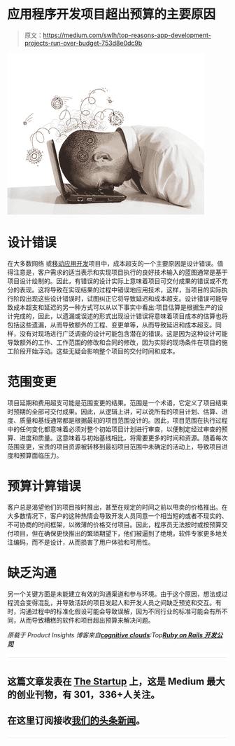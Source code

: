 # 应用程序开发项目超出预算的主要原因

> 原文：<https://medium.com/swlh/top-reasons-app-development-projects-run-over-budget-753d8e0dc9b>

![](img/dddb356ffb793a3f4a20a8da1b370851.png)

# **设计错误**

在大多数网络
或[移动应用开发](http://www.cognitiveclouds.com/custom-software-development-services/mobile-app-development-company)项目中，成本超支的一个主要原因是设计错误。值得注意是，客户需求的适当表示和实现项目执行的良好技术输入的蓝图通常是基于项目设计绘制的。因此，有错误的设计实际上意味着项目可交付成果的错误或不充分的表现。这将导致在实现结果的过程中错误地应用技术，这样，当项目的实际执行阶段出现这些设计错误时，试图纠正它将导致延迟和成本超支。设计错误可能导致成本超支和延迟的另一种方式可以从以下事实中看出:项目估算是根据生产的设计完成的，因此，以遗漏或误述的形式出现设计错误将意味着项目成本的估算也将包括这些遗漏，从而导致额外的工程、变更单等，从而导致延迟和成本超支。同样，没有对现场进行广泛调查的设计可能包含潜在的错误。这是因为这种设计可能导致额外的工作、工作范围的修改和合同的修改，因为实际的现场条件在项目的施工阶段开始浮动。这些无疑会影响整个项目的交付时间和成本。

# **范围变更**

项目延期和费用超支可能是范围变更的结果。范围是一个术语，它定义了项目结束时预期的全部可交付成果。因此，从逻辑上讲，可以说所有的项目计划、估算、进度、质量和基线通常都是根据最初的项目范围设计的。因此，项目范围在执行过程中的任何变化都意味着必须对整个初始项目计划进行审查，以便制定经过审查的预算、进度和质量。这意味着与初始基线相比，将需要更多的时间和资源。随着每次范围变更，宝贵的项目资源被转移到最初项目范围中未确定的活动上，导致项目进度和预算面临压力。

# **预算计算错误**

客户总是渴望他们的项目按时推出，甚至在规定的时间之前以甩卖的价格推出。在大多数情况下，客户的这种热情会导致开发人员同意一个相当短的或者不现实的、不可协商的时间框架，以微薄的价格交付项目。因此，程序员无法按时或按预算交付项目，但在确保更快推出的繁琐期望下，他们被逼到了绝境，软件专家更多地关注编码，而不是设计，从而损害了用户体验和可用性。

# **缺乏沟通**

另一个关键方面是未能建立有效的沟通渠道和参与环境。由于这个原因，想法或过程流会变得混乱，并导致活跃的项目发起人和开发人员之间缺乏预览和交互。有时，沟通过程中的标准化假设可能会导致误解，因为不同行业的标准可能会有所不同，从而导致糟糕的软件和项目超出预算来解决问题。

*原载于 Product Insights 博客来自*[***cognitive clouds***](https://www.cognitiveclouds.com/)*:Top*[***Ruby on Rails 开发公司***](https://www.cognitiveclouds.com/custom-software-development-services/ruby-on-rails-development-company)

![](img/731acf26f5d44fdc58d99a6388fe935d.png)

## 这篇文章发表在 [The Startup](https://medium.com/swlh) 上，这是 Medium 最大的创业刊物，有 301，336+人关注。

## 在这里订阅接收[我们的头条新闻](http://growthsupply.com/the-startup-newsletter/)。

![](img/731acf26f5d44fdc58d99a6388fe935d.png)